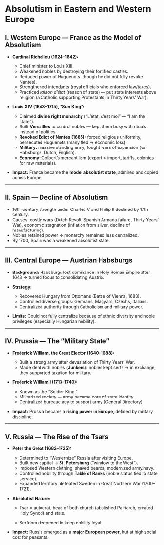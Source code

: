 #         Absolutism in Eastern and Western Europe
## **I. Western Europe — France as the Model of Absolutism**

- **Cardinal Richelieu (1624–1642):**
    
    - Chief minister to Louis XIII.
    - Weakened nobles by destroying their fortified castles.
    - Reduced power of Huguenots (though he did not fully revoke Nantes).
    - Strengthened intendants (royal officials who enforced law/taxes).
    - Practiced _raison d’état_ (reason of state) — put state interests above religion (a Catholic supporting Protestants in Thirty Years’ War).
- **Louis XIV (1643–1715), “Sun King”:**
    
    - Claimed **divine right monarchy** (“L’état, c’est moi” — “I am the state”).
    - Built **Versailles** to control nobles — kept them busy with rituals instead of politics.
    - **Revoked Edict of Nantes (1685):** forced religious uniformity, persecuted Huguenots (many fled → economic loss).
    - **Military:** massive standing army, fought wars of expansion (vs Habsburgs, Dutch, English).
    - **Economy:** Colbert’s mercantilism (export > import, tariffs, colonies for raw materials).
- **Impact:** France became the **model absolutist state**, admired and copied across Europe.
---

## **II. Spain — Decline of Absolutism**

- 16th-century strength under Charles V and Philip II declined by 17th century.
- Causes: costly wars (Dutch Revolt, Spanish Armada failure, Thirty Years’ War), economic stagnation (inflation from silver, decline of manufacturing).
- Nobles retained power → monarchy remained less centralized.
- By 1700, Spain was a weakened absolutist state.

---

## **III. Central Europe — Austrian Habsburgs**

- **Background:** Habsburgs lost dominance in Holy Roman Empire after 1648 → turned focus to consolidating Austria.
- **Strategy:**
    
    - Recovered Hungary from Ottomans (Battle of Vienna, 1683).
    - Controlled diverse groups: Germans, Magyars, Czechs, Italians.
    - Centralized authority through Catholicism and military power.
- **Limits:** Could not fully centralize because of ethnic diversity and noble privileges (especially Hungarian nobility).
---

## **IV. Prussia — The “Military State”**

- **Frederick William, the Great Elector (1640–1688):**
    
    - Built a strong army after devastation of Thirty Years’ War.
    - Made deal with nobles (**Junkers**): nobles kept serfs → in exchange, they supported taxation for military.
- **Frederick William I (1713–1740):**
    
    - Known as the “Soldier King.”
    - Militarized society — army became core of state identity.
    - Centralized bureaucracy to support army (General Directory).
- **Impact:** Prussia became a **rising power in Europe**, defined by military discipline.
---

## **V. Russia — The Rise of the Tsars**

- **Peter the Great (1682–1725):**
    
    - Determined to “Westernize” Russia after visiting Europe.
    - Built new capital → **St. Petersburg** (“window to the West”).
    - Imposed Western clothing, shaved beards, modernized army/navy.
    - Controlled nobility through **Table of Ranks** (noble status tied to state service).
    - Expanded territory: defeated Sweden in Great Northern War (1700–1721).
        
- **Absolutist Nature:**
    
    - Tsar = autocrat, head of both church (abolished Patriarch, created Holy Synod) and state.
        
    - Serfdom deepened to keep nobility loyal.
        
- **Impact:** Russia emerged as a **major European power**, but at high social cost for peasants.